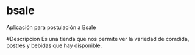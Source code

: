 # bsale
Aplicación para postulación a Bsale

#Descripcion
Es una tienda que nos permite ver la variedad de comdida, postres y bebidas que hay disponible.
